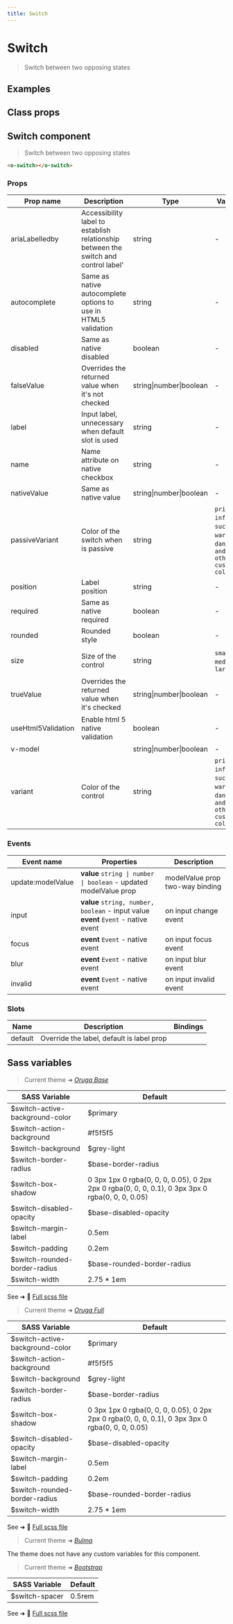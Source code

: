 ```yaml
---
title: Switch
---
```


# Switch

<div class="vp-doc">

> Switch between two opposing states

</div>

<div class="vp-example">

## Examples

<example-switch />

</div>
<div class="vp-example">

## Class props

<inspector-switch-viewer />

</div>

<div class="vp-doc">

## Switch component

> Switch between two opposing states

```html
<o-switch></o-switch>
```

### Props

| Prop name          | Description                                                                         | Type                    | Values                                                                          | Default                                                                                                                                                    |
| ------------------ | ----------------------------------------------------------------------------------- | ----------------------- | ------------------------------------------------------------------------------- | ---------------------------------------------------------------------------------------------------------------------------------------------------------- |
| ariaLabelledby     | Accessibility label to establish relationship between the switch and control label' | string                  | -                                                                               | Default function (see source code)                                                                                                                         |
| autocomplete       | Same as native autocomplete options to use in HTML5 validation                      | string                  | -                                                                               | <div><small>From <b>config</b>:</small></div><code style='white-space: nowrap; padding: 0;'>switch: {<br>&nbsp;&nbsp;autocomplete: "off"<br>}</code>       |
| disabled           | Same as native disabled                                                             | boolean                 | -                                                                               | <code style='white-space: nowrap; padding: 0;'>false</code>                                                                                                |
| falseValue         | Overrides the returned value when it's not checked                                  | string\|number\|boolean | -                                                                               | <code style='white-space: nowrap; padding: 0;'>false</code>                                                                                                |
| label              | Input label, unnecessary when default slot is used                                  | string                  | -                                                                               |                                                                                                                                                            |
| name               | Name attribute on native checkbox                                                   | string                  | -                                                                               |                                                                                                                                                            |
| nativeValue        | Same as native value                                                                | string\|number\|boolean | -                                                                               |                                                                                                                                                            |
| passiveVariant     | Color of the switch when is passive                                                 | string                  | `primary`, `info`, `success`, `warning`, `danger`, `and any other custom color` | <div><small>From <b>config</b>:</small></div><code style='white-space: nowrap; padding: 0;'>switch: {<br>&nbsp;&nbsp;passiveVariant: undefined<br>}</code> |
| position           | Label position                                                                      | string                  | -                                                                               | <code style='white-space: nowrap; padding: 0;'>"right"</code>                                                                                              |
| required           | Same as native required                                                             | boolean                 | -                                                                               | <code style='white-space: nowrap; padding: 0;'>false</code>                                                                                                |
| rounded            | Rounded style                                                                       | boolean                 | -                                                                               | <code style='white-space: nowrap; padding: 0;'>true</code>                                                                                                 |
| size               | Size of the control                                                                 | string                  | `small`, `medium`, `large`                                                      | <div><small>From <b>config</b>:</small></div><code style='white-space: nowrap; padding: 0;'>switch: {<br>&nbsp;&nbsp;size: undefined<br>}</code>           |
| trueValue          | Overrides the returned value when it's checked                                      | string\|number\|boolean | -                                                                               | <code style='white-space: nowrap; padding: 0;'>true</code>                                                                                                 |
| useHtml5Validation | Enable html 5 native validation                                                     | boolean                 | -                                                                               | <div><small>From <b>config</b>:</small></div><code style='white-space: nowrap; padding: 0;'>{<br>&nbsp;&nbsp;useHtml5Validation: true<br>}</code>          |
| v-model            |                                                                                     | string\|number\|boolean | -                                                                               |                                                                                                                                                            |
| variant            | Color of the control                                                                | string                  | `primary`, `info`, `success`, `warning`, `danger`, `and any other custom color` | <div><small>From <b>config</b>:</small></div><code style='white-space: nowrap; padding: 0;'>switch: {<br>&nbsp;&nbsp;variant: undefined<br>}</code>        |

### Events

| Event name        | Properties                                                                             | Description                     |
| ----------------- | -------------------------------------------------------------------------------------- | ------------------------------- |
| update:modelValue | **value** `string \| number \| boolean` - updated modelValue prop                      | modelValue prop two-way binding |
| input             | **value** `string, number, boolean` - input value<br/>**event** `Event` - native event | on input change event           |
| focus             | **event** `Event` - native event                                                       | on input focus event            |
| blur              | **event** `Event` - native event                                                       | on input blur event             |
| invalid           | **event** `Event` - native event                                                       | on input invalid event          |

### Slots

| Name    | Description                               | Bindings |
| ------- | ----------------------------------------- | -------- |
| default | Override the label, default is label prop |          |

</div>

<div class="vp-doc">

## Sass variables

<div class="theme-orugabase">

> Current theme ➜ _[Oruga Base](https://github.com/oruga-ui/theme-oruga)_

| SASS Variable                   | Default                                                                                          |
| ------------------------------- | ------------------------------------------------------------------------------------------------ |
| $switch-active-background-color | $primary                                                                                         |
| $switch-action-background       | #f5f5f5                                                                                          |
| $switch-background              | $grey-light                                                                                      |
| $switch-border-radius           | $base-border-radius                                                                              |
| $switch-box-shadow              | 0 3px 1px 0 rgba(0, 0, 0, 0.05), 0 2px 2px 0 rgba(0, 0, 0, 0.1), 0 3px 3px 0 rgba(0, 0, 0, 0.05) |
| $switch-disabled-opacity        | $base-disabled-opacity                                                                           |
| $switch-margin-label            | 0.5em                                                                                            |
| $switch-padding                 | 0.2em                                                                                            |
| $switch-rounded-border-radius   | $base-rounded-border-radius                                                                      |
| $switch-width                   | 2.75 \* 1em                                                                                      |

See ➜ 📄 [Full scss file](https://github.com/oruga-ui/theme-oruga/tree/main/src/assets/scss/components/_switch.scss)

</div><div class="theme-orugafull">

> Current theme ➜ _[Oruga Full](https://github.com/oruga-ui/theme-oruga)_

| SASS Variable                   | Default                                                                                          |
| ------------------------------- | ------------------------------------------------------------------------------------------------ |
| $switch-active-background-color | $primary                                                                                         |
| $switch-action-background       | #f5f5f5                                                                                          |
| $switch-background              | $grey-light                                                                                      |
| $switch-border-radius           | $base-border-radius                                                                              |
| $switch-box-shadow              | 0 3px 1px 0 rgba(0, 0, 0, 0.05), 0 2px 2px 0 rgba(0, 0, 0, 0.1), 0 3px 3px 0 rgba(0, 0, 0, 0.05) |
| $switch-disabled-opacity        | $base-disabled-opacity                                                                           |
| $switch-margin-label            | 0.5em                                                                                            |
| $switch-padding                 | 0.2em                                                                                            |
| $switch-rounded-border-radius   | $base-rounded-border-radius                                                                      |
| $switch-width                   | 2.75 \* 1em                                                                                      |

See ➜ 📄 [Full scss file](https://github.com/oruga-ui/theme-oruga/tree/main/src/assets/scss/components/_switch.scss)

</div><div class="theme-bulma">

> Current theme ➜ _[Bulma](https://github.com/oruga-ui/theme-bulma)_

<p>The theme does not have any custom variables for this component.</p>
</div><div class="theme-bootstrap">

> Current theme ➜ _[Bootstrap](https://github.com/oruga-ui/theme-bootstrap)_

| SASS Variable  | Default |
| -------------- | ------- |
| $switch-spacer | 0.5rem  |

See ➜ 📄 [Full scss file](https://github.com/oruga-ui/theme-bootstrap/tree/main/src/assets/scss/components/_switch.scss)

</div>

</div>
